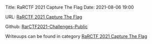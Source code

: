Title: RaRCTF 2021 Capture The Flag
Date: 2021-08-06 19:00

URL: [RaRCTF 2021 Capture The Flag](https://ctf.rars.win/)

Github: [RarCTF2021-Challenges-Public](https://github.com/TheWinRaRs/RaRCTF2021-Challenges-Public)

Writeuups can be found in category [RaRCTF 2021 Capture The Flag]({category}rarctf-2021-capture-the-flag)
